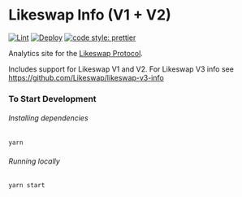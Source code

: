 # Likeswap Info (V1 + V2)

[![Lint](https://github.com/Likeswap/likeswap-info/workflows/Lint/badge.svg)](https://github.com/Likeswap/likeswap-info/actions?query=workflow%3ALint)
[![Deploy](https://github.com/Likeswap/likeswap-info/workflows/Deploy/badge.svg)](https://github.com/Likeswap/likeswap-info/actions?query=workflow%3ADeploy)
[![code style: prettier](https://img.shields.io/badge/code_style-prettier-ff69b4.svg?style=flat-square)](https://github.com/prettier/prettier)

Analytics site for the [Likeswap Protocol](https://likeswap.org).

Includes support for Likeswap V1 and V2. For Likeswap V3 info see https://github.com/Likeswap/likeswap-v3-info

### To Start Development

###### Installing dependencies
```bash
yarn
```

###### Running locally
```bash
yarn start
```
